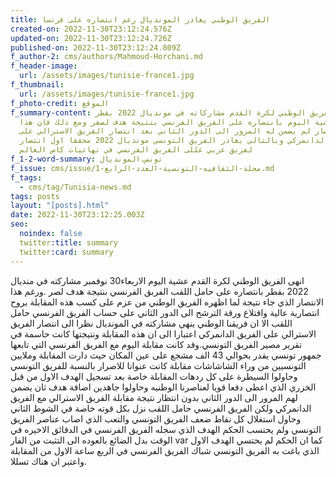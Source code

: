 ```yaml
---
title: الفريق الوطني يغادر المونديال رغم انتصاره على فرنسا
created-on: 2022-11-30T23:12:24.576Z
updated-on: 2022-11-30T23:12:24.726Z
published-on: 2022-11-30T23:12:24.809Z
f_author-2: cms/authors/Mahmoud-Horchani.md
f_header-image:
  url: /assets/images/tunisie-france1.jpg
f_thumbnail:
  url: /assets/images/tunisie-france1.jpg
f_photo-credit: الموقع
f_summary-content: انهى الفريق الوطني لكرة القدم مشاركاته في مونديال 2022 بقطر
  عشية اليوم بانتصاره على الفريق الفرنسي بنتيجة هدف لصفر ومع ذلك فان هذا
  الانتصار لم يضمن له المرور الى الدور الثاني بعد انتصار الفريق الاسترالي على
  الفريق الدانمركي وبالتالي يغادر الفريق التونسي مونديال 2022 محققا اول انتصار
  لفريق عربي عللى الفريق الفرنسي في نهائيات كاس العالم
f_1-2-word-summary: تونس.المونديال
f_issue: cms/issue/مجلة-الثقافيه-التونسية-العدد-الرابع-1.md
f_tags:
  - cms/tag/Tunisia-news.md
tags: posts
layout: "[posts].html"
date: 2022-11-30T23:12:25.003Z
seo:
  noindex: false
  twitter:title: summary
  twitter:card: summary
---
```

انهى الفريق الوطني لكرة القدم عشية اليوم الاربعاء30 نوفمبر مشاركته في منديال 2022 بقطر بانتصاره على حامل اللقب الفربق الفرنسي بنتيجة  هدف لصر .ورغم هذا الانتصار الذي جاء نتيجة لما اظهره الفريق الوطني من عزم على كسب هذه المقابلة بروح انتصارية عالية واقتلاع ورقة الترشح الى الدور الثاني على حساب الفريق الفرنسي حامل اللقب الا ان فريقنا الوطني ينهي مشاركته في المونديال نظرا الى انتصار الفريق الاسترالي على الفريق الدانمركي اعتبارا الى  ان هذه المقابلة ونتيجتها كانت حاسمة في تقرير مصير الفريق التونسي.وقد كانت مقابلة اليوم مع الفريق الفرنسي التي تابعها جمهور تونسي يقدر بحوالي 43 الف مشجع على عين المكان حيث دارت المقابلة وملايين التونسيين من وراء الشاشاشات مقابلة كانت عنوانا للاصرار بالنسبة للفريق التونسي وحاولوا السيطرة على كل ردهات المقابلة خاصة بعد تسجيل الهدف الاول من قبل الخزري الذي اعطى دفعا قويا لعناصرنا الوطنيه وحاولوا جاهدين اضافة هدف ثان يضمن لهم المرور الى الدور الثاني بدون انتظار  نتيجة مقابلة الفريق الاسترالي مع الفريق الدانمركي ولكن الفريق الفرنسي حامل اللقب نزل بكل قوته خاصة في الشوط الثاني وحاول استغلال كل نقاط ضعف الفريق التونسي والتعب الذي اصاب عناصر الفريق التونسي ولم يحتسب الحكم الهدف الذي سجله الفريق الفرنسي في الدقائق الاخيره في الوقت بدل الضائع بالعوده الى التثبت من الفار var  كما ان الحكم لم يحتسي الهدف الاول الذي باغت به الفريق التونسي شباك الفريق الفرنسي في الربع ساعة الاول من المقابلة واعتبر ان هناك تسللا.